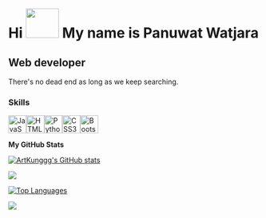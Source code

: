 Hi <img src="https://media.tenor.com/0CpFOKGVaeMAAAAi/hand-waving-hand.gif" width="66" height="59"> My name is Panuwat Watjara
=======================================================================================================================================

Web developer
-------------

There's no dead end as long as we keep searching.

### Skills

<p align="left">
<a href="https://developer.mozilla.org/en-US/docs/Web/JavaScript" target="_blank" rel="noreferrer"><img src="https://media1.giphy.com/media/v1.Y2lkPTc5MGI3NjExenBkNWJycDZjMzB6Z2Z0anhnaTY2a3ltcnZwdmU5cTNldGU0bTQ4diZlcD12MV9pbnRlcm5hbF9naWZfYnlfaWQmY3Q9cw/ln7z2eWriiQAllfVcn/giphy.gif" width="36" height="36" alt="JavaScript" /></a><a href="https://developer.mozilla.org/en-US/docs/Glossary/HTML5" target="_blank" rel="noreferrer"><img src="https://media3.giphy.com/media/v1.Y2lkPTc5MGI3NjExYm0wbThkdmxzdW1wb2NlZTB1MXNyZDUzN2YyNG5mampsc203dWphcCZlcD12MV9pbnRlcm5hbF9naWZfYnlfaWQmY3Q9cw/XAxylRMCdpbEWUAvr8/giphy.gif" width="36" height="36" alt="HTML5" /></a><a href="https://www.python.org/about/gettingstarted/" target="_blank" rel="noreferrer"><img src="https://i.redd.it/xl5cyhhqmsab1.gif" width="36" height="36" alt="Python" /></a><a href="https://www.w3.org/TR/CSS/#css" target="_blank" rel="noreferrer"><img src="https://media3.giphy.com/media/v1.Y2lkPTc5MGI3NjExYnpvZnI5bDU2NHk1Yzg5NXl5dDc1am9uNHI1anQwdXFpNW14bGJzZyZlcD12MV9pbnRlcm5hbF9naWZfYnlfaWQmY3Q9cw/fsEaZldNC8A1PJ3mwp/giphy.gif" width="36" height="36" alt="CSS3" /></a><a href="https://getbootstrap.com/" target="_blank" rel="noreferrer"><img src="https://media3.giphy.com/media/v1.Y2lkPTc5MGI3NjExem93d2cxY3VtNTUxa3J4N2J0bzZzMzdpbTlxdXhxeWtvOG81ZDRuYSZlcD12MV9pbnRlcm5hbF9naWZfYnlfaWQmY3Q9cw/Sr8xDpMwVKOHUWDVRD/giphy.gif" width="36" height="36" alt="Bootstrap" /></a>
</p>

<b>My GitHub Stats</b>

<a href="http://www.github.com/ArtKunggg"><img src="https://github-readme-stats.vercel.app/api?username=ArtKunggg&show_icons=true&hide=&count_private=true&title_color=6366f1&text_color=14b8a6&icon_color=ec4899&bg_color=0f172a&hide_border=true&show_icons=true" alt="ArtKunggg's GitHub stats" /></a>

<a href="http://www.github.com/ArtKunggg"><img src="https://github-readme-streak-stats.herokuapp.com/?user=ArtKunggg&stroke=14b8a6&background=0f172a&ring=6366f1&fire=6366f1&currStreakNum=14b8a6&currStreakLabel=6366f1&sideNums=14b8a6&sideLabels=14b8a6&dates=14b8a6&hide_border=true" /></a>

<a href="https://github.com/ArtKunggg" align="left"><img src="https://github-readme-stats.vercel.app/api/top-langs/?username=ArtKunggg&langs_count=10&title_color=6366f1&text_color=14b8a6&icon_color=ec4899&bg_color=0f172a&hide_border=true&locale=en&custom_title=Top%20%Languages" alt="Top Languages" /></a>

[![](https://visitcount.itsvg.in/api?id=ArtKunggg&label=Profile%20Views&pretty=true)](https://visitcount.itsvg.in)
